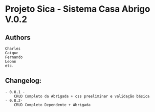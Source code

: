 Projeto Sica - Sistema Casa Abrigo V.0.2
=============================

Authors
-------
	Charles
	Caique
	Fernando
	Leonn	
	etc.

Changelog:
----------
	- 0.0.1 -
		CRUD Completo da Abrigada + css preeliminar e validação básica
	- 0.0.2-
		CRUD Completo Dependente + Abrigada

